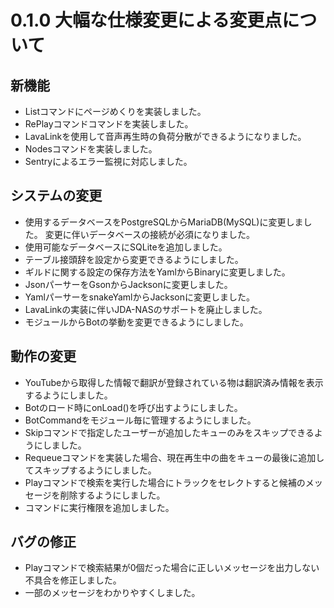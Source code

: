 # 0.1.0 大幅な仕様変更による変更点について

## 新機能

- Listコマンドにページめくりを実装しました。
- RePlayコマンドコマンドを実装しました。
- LavaLinkを使用して音声再生時の負荷分散ができるようになりました。
- Nodesコマンドを実装しました。
- Sentryによるエラー監視に対応しました。

## システムの変更

- 使用するデータベースをPostgreSQLからMariaDB(MySQL)に変更しました。
  変更に伴いデータベースの接続が必須になりました。
- 使用可能なデータベースにSQLiteを追加しました。
- テーブル接頭辞を設定から変更できるようにしました。
- ギルドに関する設定の保存方法をYamlからBinaryに変更しました。
- JsonパーサーをGsonからJacksonに変更しました。
- YamlパーサーをsnakeYamlからJacksonに変更しました。
- LavaLinkの実装に伴いJDA-NASのサポートを廃止しました。
- モジュールからBotの挙動を変更できるようにしました。

## 動作の変更

- YouTubeから取得した情報で翻訳が登録されている物は翻訳済み情報を表示するようにしました。
- Botのロード時にonLoad()を呼び出すようにしました。
- BotCommandをモジュール毎に管理するようにしました。
- Skipコマンドで指定したユーザーが追加したキューのみをスキップできるようにしました。
- Requeueコマンドを実装した場合、現在再生中の曲をキューの最後に追加してスキップするようにしました。
- Playコマンドで検索を実行した場合にトラックをセレクトすると候補のメッセージを削除するようにしました。
- コマンドに実行権限を追加しました。

## バグの修正

- Playコマンドで検索結果が0個だった場合に正しいメッセージを出力しない不具合を修正しました。
- 一部のメッセージをわかりやすくしました。
